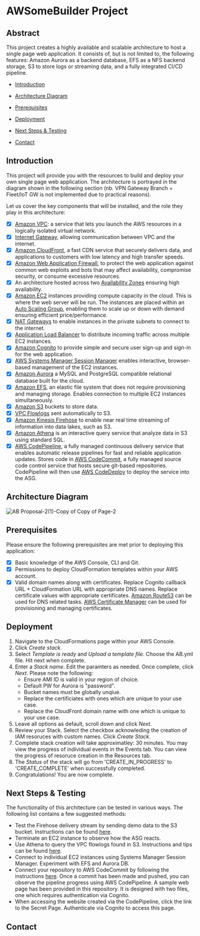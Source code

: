 # AWSomeBuilder Project

## Abstract 
This project creates a highly available and scalable architecture to host a single page web application. It consists of, but is not limited to, the following features: Amazon Aurora as a backend database, EFS as a NFS backend storage, S3 to store logs or streaming data, and a fully integrated CI/CD pipeline. 


- [Introduction](#introduction)

- [Architecture Diagram](#architecturediagaram)

- [Prerequisites](#prerequisites)

- [Deployment](#deployment)

- [Next Steps & Testing](#NextSteps&Testing)

- [Contact](#contact)

## Introduction
This project will provide you with the resources to build and deploy your own single page web application. The architecture is portrayed in the diagram shown in the following section (nb. VPN Gateway Branch + Fleet/IoT GW is not implemented due to practical reasons). 

Let us cover the key components that will be installed, and the role they play in this architecture:

- [x] [Amazon VPC](https://aws.amazon.com/vpc/?vpc-blogs.sort-by=item.additionalFields.createdDate&vpc-blogs.sort-order=desc): a service that lets you launch the AWS resources in a logically isolated virtual network.
- [x] [Internet Gateway](https://docs.aws.amazon.com/vpc/latest/userguide/VPC_Internet_Gateway.html), allowing communication between VPC and the internet.  
- [x] [Amazon CloudFront](https://aws.amazon.com/cloudfront/), a fast CDN service that securely delivers data, and applications to customers with low latency and high transfer speeds.   
- [x] [Amazon Web Application Firewall](https://aws.amazon.com/waf/), to protect the web application against common web exploits and bots that may affect availability, compromise security, or consume excessive resources. 
- [x] An architecture hosted across two [Availability Zones](https://aws.amazon.com/about-aws/global-infrastructure/regions_az/) ensuring high availability. 
- [x] [Amazon EC2](https://aws.amazon.com/ec2/?ec2-whats-new.sort-by=item.additionalFields.postDateTime&ec2-whats-new.sort-order=desc) instances providing compute capacity in the cloud. This is where the web server will be run. The instances are placed within an [Auto Scaling Group](https://docs.aws.amazon.com/autoscaling/ec2/userguide/AutoScalingGroup.html), enabling them to scale up or down with demand ensuring efficient price/performance. 
- [x] [NAT Gateways](https://docs.aws.amazon.com/vpc/latest/userguide/vpc-nat-gateway.html) to enable instances in the private subnets to connect to the internet. 
- [x] [Application Load Balancer](https://docs.aws.amazon.com/elasticloadbalancing/latest/application/introduction.html) to distribute incoming traffic across multiple EC2 instances. 
- [x] [Amazon Cognito](https://aws.amazon.com/cognito/) to provide simple and secure user sign-up and sign-in for the web application. 
- [x] [AWS Systems Manager Session Manager](https://docs.aws.amazon.com/systems-manager/latest/userguide/session-manager.html) enables interactive, browser-based management of the EC2 instances. 
- [x] [Amazon Aurora](https://aws.amazon.com/rds/aurora/?aurora-whats-new.sort-by=item.additionalFields.postDateTime&aurora-whats-new.sort-order=desc) a MySQL and PostgreSQL compatible relational database built for the cloud. 
- [x] [Amazon EFS](https://aws.amazon.com/efs/), an elastic file system that does not require provisioning and managing storage. Enables connection to multiple EC2 instances simultaneously. 
- [x] [Amazon S3](https://aws.amazon.com/s3/) buckets to store data. 
- [x] [VPC Flowlogs](https://docs.aws.amazon.com/vpc/latest/userguide/flow-logs.html) sent automatically to S3. 
- [x] [Amazon Kinesis Firehose](https://aws.amazon.com/kinesis/data-firehose/?kinesis-blogs.sort-by=item.additionalFields.createdDate&kinesis-blogs.sort-order=desc) to enable near real time streaming of information into data lakes, such as S3. 
- [x] [Amazon Athena](https://aws.amazon.com/athena/?whats-new-cards.sort-by=item.additionalFields.postDateTime&whats-new-cards.sort-order=desc) is an interactive query service that analyze data in S3 using standard SQL. 
- [x] [AWS CodePipeline](https://aws.amazon.com/codepipeline/), a fully managed continuous delivery service that enables automatic release pipelines for fast and reliable application updates. Stores code in [AWS CodeCommit](https://aws.amazon.com/codecommit/), a fully managed source code control service that hosts secure git-based repositories. CodePipeline will then use [AWS CodeDeploy](https://aws.amazon.com/codedeploy/) to deploy the service into the ASG.   

## Architecture Diagram

![AB Proposal-2(1)-Copy of Copy of Page-2](https://user-images.githubusercontent.com/32502465/114927451-78923080-9dff-11eb-9de3-07ede5d99611.jpg)

## Prerequisites

Please ensure the following prerequisites are met prior to deploying this application:
- [x] Basic knowledge of the AWS Console, CLI and Git. 
- [x] Permissions to deploy CloudFormation templates within your AWS account. 
- [x] Valid domain names along with certificates. Replace Cognito callback URL + CloudFormation URL with appropriate DNS names. Replace certificate values with appropriate certificates. [Amazon Route53](https://aws.amazon.com/route53/) can be used for DNS related tasks. [AWS Certificate Manager](https://aws.amazon.com/certificate-manager/) can be used for provisioning and managing certificates. 

## Deployment

1. Navigate to the CloudFormations page within your AWS Console. 
2. Click _Create stack_. 
3. Select _Template is ready_ and _Upload a template file_. Choose the AB.yml file. Hit next when complete. 
4. Enter a _Stack name_. Edit the paramters as needed. Once complete, click _Next_. Please note the following:
    - Ensure AMI ID is valid in your region of choice. 
    - Default PW for Aurora is "password". 
    - Bucket names must be globally unqiue. 
    - Replace the certificiates with ones which are unique to your use case. 
    - Replace the CloudFront domain name with one which is unique to your use case. 
5. Leave all options as default, scroll down and click _Next_. 
6. Review your Stack. Select the checkbox acknowleding the creation of IAM resoruces with custom names. Click _Create Stack_.
7. Complete stack creation will take approximatley: 30 minutes. You may view the progress of individual events in the Events tab. You can view the progress of resoruce creation in the Resources tab. 
8. The _Status_ of the stack will go from 'CREATE_IN_PROGRESS' to 'CREATE_COMPLETE' when successfully completed. 
9. Congratulations! You are now complete. 

## Next Steps & Testing
The functionality of this architecture can be tested in various ways. The following list contains a few suggested methods: 

- Test the Firehose delivery stream by sending demo data to the S3 bucket. Instructions can be found [here](https://docs.aws.amazon.com/firehose/latest/dev/test-drive-firehose.html). 
- Terminate an EC2 instance to observe how the ASG reacts. 
- Use Athena to query the VPC flowlogs found in S3. Instructions and tips can be found [here](https://docs.aws.amazon.com/athena/latest/ug/vpc-flow-logs.html). 
- Connect to individual EC2 instances using Systems Manager Session Manager. Experiment with EFS and Aurora DB. 
- Connect your repository to AWS CodeCommit by following the instructions [here](https://docs.aws.amazon.com/codecommit/latest/userguide/how-to-connect.html). Once a commit has been made and pushed, you can observe the pipeline progress using AWS CodePipeline. A sample web page has been provided in this repository. It is designed with two files, one which requires authentication via Cognito. 
- When accessing the website created via the CodePipeline, click the link to the Secret Page. Authenticate via Cognito to access this page. 

## Contact





